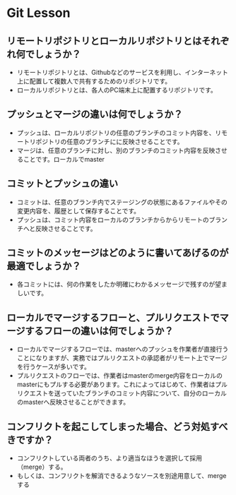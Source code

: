 # Git Lesson

## リモートリポジトリとローカルリポジトリとはそれぞれ何でしょうか？
* リモートリポジトリとは、Githubなどのサービスを利用し、インターネット上に配置して複数人で共有するためのリポジトリです。
* ローカルリポジトリとは、各人のPC端末上に配置するリポジトリです。

## プッシュとマージの違いは何でしょうか？
* プッシュは、ローカルリポジトリの任意のブランチのコミット内容を、リモートリポジトリの任意のブランチにに反映させることです。
* マージは、任意のブランチに対し、別のブランチのコミット内容を反映させることです。ローカルでmaster

## コミットとプッシュの違い
* コミットは、任意のブランチ内でステージングの状態にあるファイルやその変更内容を、履歴として保存することです。
* プッシュは、コミット内容をローカルのブランチからからリモートのブランチへと反映させることです。

## コミットのメッセージはどのように書いてあげるのが最適でしょうか？
* 各コミットには、何の作業をしたか明確にわかるメッセージで残すのが望ましいです。

## ローカルでマージするフローと、プルリクエストでマージするフローの違いは何でしょうか？
* ローカルでマージするフローでは、masterへのプッシュを作業者が直接行うことになりますが、実務ではプルリクエストの承認者がリモート上でマージを行うケースが多いです。
* プルリクエストのフローでは、作業者はmasterのmerge内容をローカルのmasterにもプルする必要があります。これによってはじめて、作業者はプルリクエストを送っていたブランチのコミット内容について、自分のローカルのmasterへ反映させることができます。

## コンフリクトを起こしてしまった場合、どう対処すべきですか？
* コンフリクトしている両者のうち、より適当なほうを選択して採用（merge）する。
* もしくは、コンフリクトを解消できるようなソースを別途用意して、mergeする